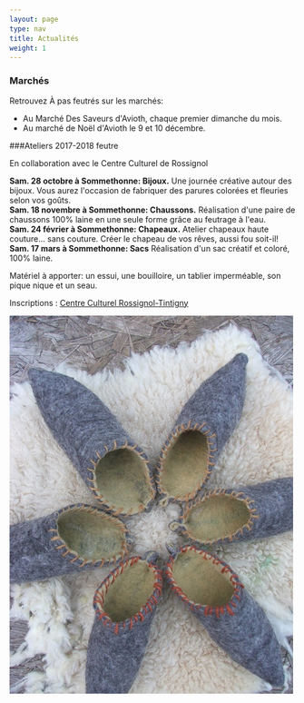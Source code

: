 ```yaml
---
layout: page
type: nav
title: Actualités
weight: 1
---
```


### Marchés 
Retrouvez À pas feutrés sur les marchés:

- Au Marché Des Saveurs d'Avioth, chaque premier dimanche du mois.
- Au marché de Noël d'Avioth le 9 et 10 décembre.



 
###Ateliers 2017-2018 feutre    


En collaboration avec le Centre Culturel de Rossignol

**Sam. 28 octobre à Sommethonne: Bijoux.** 
Une journée créative autour des bijoux.
Vous aurez l'occasion de fabriquer des parures colorées et fleuries selon vos goûts.  
**Sam. 18 novembre à Sommethonne: Chaussons.**
Réalisation d'une paire de chaussons 100% laine en une seule forme grâce au feutrage à l'eau.  
**Sam. 24 février à Sommethonne: Chapeaux.** 
Atelier chapeaux haute couture... sans couture.
Créer le chapeau de vos rêves, aussi fou soit-il!  
**Sam. 17 mars à Sommethonne: Sacs** 
Réalisation d'un sac créatif et coloré, 100% laine.
 
Matériel à apporter: un essui, une bouilloire, un tablier imperméable, son pique nique et un seau. 

Inscriptions :
[Centre Culturel Rossignol-Tintigny](http://www.ccrt.be/)




  
<div class="centered"><img src="actus.jpg" alt="chaussons pointus"></div>
<!--p class="rss-subscribe">s'inscrire au <a href="{{ "/feed.xml" | prepend: site.baseurl }}">flux RSS</a></p-->
